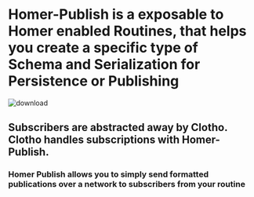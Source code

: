 # Homer-Publish is a exposable to Homer enabled Routines, that helps you create a specific type of Schema and Serialization for Persistence or Publishing
![download](https://user-images.githubusercontent.com/107733608/174743369-b4d7f2a3-4874-4df9-afa0-a8197806d928.jpg)
## Subscribers are abstracted away by Clotho. Clotho handles subscriptions with Homer-Publish.
### Homer Publish allows you to simply send formatted publications over a network to subscribers from your routine



